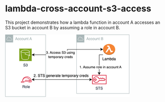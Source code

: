# lambda-cross-account-s3-access
This project demonstrates how a lambda function in account A accesses an S3 bucket in account B by assuming a role in account B. 

![Lambda Cross-Account Access Diagram](assets/lambda-crossaccount-s3.drawio.png)
